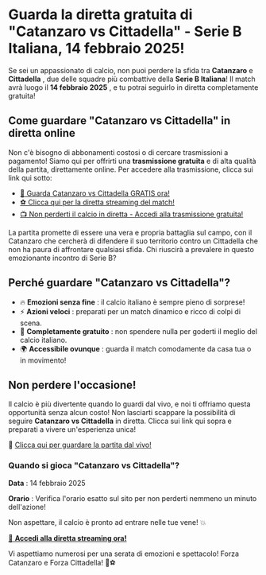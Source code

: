 # Guarda la diretta gratuita di "Catanzaro vs Cittadella" - Serie B Italiana, 14 febbraio 2025!

Se sei un appassionato di calcio, non puoi perdere la sfida tra **Catanzaro** e **Cittadella** , due delle squadre più combattive della **Serie B Italiana**! Il match avrà luogo il **14 febbraio 2025** , e tu potrai seguirlo in diretta completamente gratuita!

## Come guardare "Catanzaro vs Cittadella" in diretta online

Non c'è bisogno di abbonamenti costosi o di cercare trasmissioni a pagamento! Siamo qui per offrirti una **trasmissione gratuita** e di alta qualità della partita, direttamente online. Per accedere alla trasmissione, clicca sui link qui sotto:

- [🎥 Guarda Catanzaro vs Cittadella GRATIS ora!](https://tinyurl.com/livestreamfreeo?st=Catanzaro+vs+Cittadella&si=ghc)
- [⚽ Clicca qui per la diretta streaming del match!](https://tinyurl.com/livestreamfreeo?st=Catanzaro+vs+Cittadella&si=ghc)
- [📺 Non perderti il calcio in diretta - Accedi alla trasmissione gratuita!](https://tinyurl.com/livestreamfreeo?st=Catanzaro+vs+Cittadella&si=ghc)

La partita promette di essere una vera e propria battaglia sul campo, con il Catanzaro che cercherà di difendere il suo territorio contro un Cittadella che non ha paura di affrontare qualsiasi sfida. Chi riuscirà a prevalere in questo emozionante incontro di Serie B?

## Perché guardare "Catanzaro vs Cittadella"?

- 🔥 **Emozioni senza fine** : il calcio italiano è sempre pieno di sorprese!
- ⚡ **Azioni veloci** : preparati per un match dinamico e ricco di colpi di scena.
- 🎉 **Completamente gratuito** : non spendere nulla per goderti il meglio del calcio italiano.
- 🌍 **Accessibile ovunque** : guarda il match comodamente da casa tua o in movimento!

## Non perdere l'occasione!

Il calcio è più divertente quando lo guardi dal vivo, e noi ti offriamo questa opportunità senza alcun costo! Non lasciarti scappare la possibilità di seguire **Catanzaro vs Cittadella** in diretta. Clicca sui link qui sopra e preparati a vivere un'esperienza unica!

🎯 [Clicca qui per guardare la partita dal vivo!](https://tinyurl.com/livestreamfreeo?st=Catanzaro+vs+Cittadella&si=ghc)

### Quando si gioca "Catanzaro vs Cittadella"?

**Data** : 14 febbraio 2025

**Orario** : Verifica l'orario esatto sul sito per non perderti nemmeno un minuto dell'azione!

Non aspettare, il calcio è pronto ad entrare nelle tue vene! 💥

[🎥 **Accedi alla diretta streaming ora!**](https://tinyurl.com/livestreamfreeo?st=Catanzaro+vs+Cittadella&si=ghc)

Vi aspettiamo numerosi per una serata di emozioni e spettacolo! Forza Catanzaro e Forza Cittadella! 💪⚽
